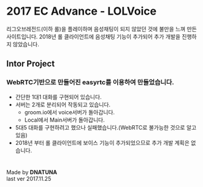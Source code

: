 # 2017 EC Advance - LOLVoice

리그오브레전드(이하 롤)을 플레이하며 음성채팅이 되지 않았던 것에 불만을 느껴 만든 사이트입니다.
2018년 롤 클라이언트에 음성채팅 기능이 추가되어 추가 개발을 진행하지 않았습니다.

Intor Project
-------------

### **WebRTC**기반으로 만들어진 **easyrtc**를 이용하여 만들었습니다.

 - 간단한 1대1 대화를 구현되어 있습니다.
 - 서버는 2개로 분리되어 작동되고 있습니다.
   - groom.io에서 voice서버가 돌아갑니다.
   - Local에서 Main서버가 돌아갑니다.
 - 5대5 대화를 구현하려고 했으나 실패했습니다.(WebRTC로 불가능한 것으로 알고 있음)
 - 2018년 부터 롤 클라이언트에 보이스 기능이 추가되었으므로 추가 개발 계획은 없습니다.
 
 # 
Made by **DNATUNA** <br>
last ver 2017.11.25
